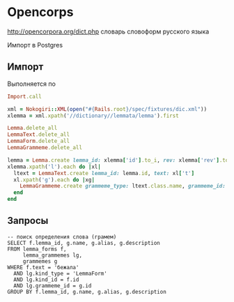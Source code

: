 # Opencorps

http://opencorpora.org/dict.php
словарь словоформ русского языка

Импорт в Postgres

## Импорт

Выполняется по

```ruby
Import.call 
```

```ruby
xml = Nokogiri::XML(open("#{Rails.root}/spec/fixtures/dic.xml"))
xlemma = xml.xpath('//dictionary//lemmata/lemma').first

Lemma.delete_all
LemmaText.delete_all
LemmaForm.delete_all
LemmaGrammeme.delete_all

lemma = Lemma.create lemma_id: xlemma['id'].to_i, rev: xlemma['rev'].to_i
xlemma.xpath('l').each do |xl|
  ltext = LemmaText.create lemma_id: lemma.id, text: xl['t']
  xl.xpath('g').each do |xg|
    LemmaGrammeme.create grammeme_type: ltext.class.name, grammeme_id: ltext.id, v: xg['v']
  end
end
```

## Запросы

```postgresql
-- поиск определения слова (грамем)
SELECT f.lemma_id, g.name, g.alias, g.description
FROM lemma_forms f,
     lemma_grammemes lg,
     grammemes g
WHERE f.text = 'бежала'
  AND lg.kind_type = 'LemmaForm'
  AND lg.kind_id = f.id
  AND lg.grammeme_id = g.id
GROUP BY f.lemma_id, g.name, g.alias, g.description
```
